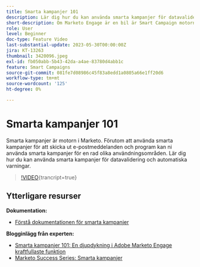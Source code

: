 ```yaml
---
title: Smarta kampanjer 101
description: Lär dig hur du kan använda smarta kampanjer för datavalidering och automatiska varningar.
short-description: Om Marketo Engage är en bil är Smart Campaign motorn. Smarta kampanjer kan göra mer än du kan föreställa dig och det är enkelt att komma igång med att använda dem.
role: User
level: Beginner
doc-type: Feature Video
last-substantial-update: 2023-05-30T00:00:00Z
jira: KT-13263
thumbnail: 3420096.jpeg
exl-id: fb050abb-5b43-42da-a4ae-83780d4abb1c
feature: Smart Campaigns
source-git-commit: 081fe7d08986c45f83a8edd1a0805a66e1ff20d6
workflow-type: tm+mt
source-wordcount: '125'
ht-degree: 0%

---
```


# Smarta kampanjer 101

Smarta kampanjer är motorn i Marketo. Förutom att använda smarta kampanjer för att skicka ut e-postmeddelanden och program kan ni använda smarta kampanjer för en rad olika användningsområden. Lär dig hur du kan använda smarta kampanjer för datavalidering och automatiska varningar.

>[!VIDEO](https://video.tv.adobe.com/v/3420096/?quality=12&learn=on){trancript=true}


## Ytterligare resurser

**Dokumentation:**

* [Förstå dokumentationen för smarta kampanjer](https://experienceleague.adobe.com/docs/marketo/using/product-docs/core-marketo-concepts/smart-campaigns/understanding-smart-campaigns.html?lang=en)

**Blogginlägg från experten:**

* [Smarta kampanjer 101: En djupdykning i Adobe Marketo Engage kraftfullaste funktion](https://nation.marketo.com/t5/product-blogs/smart-campaigns-101-a-deep-dive-into-adobe-marketo-engage-s-most/ba-p/313385#M1838)
* [Marketo Success Series: Smarta kampanjer](https://nation.marketo.com/t5/product-blogs/marketo-success-series-smart-campaigns/ba-p/306961)
